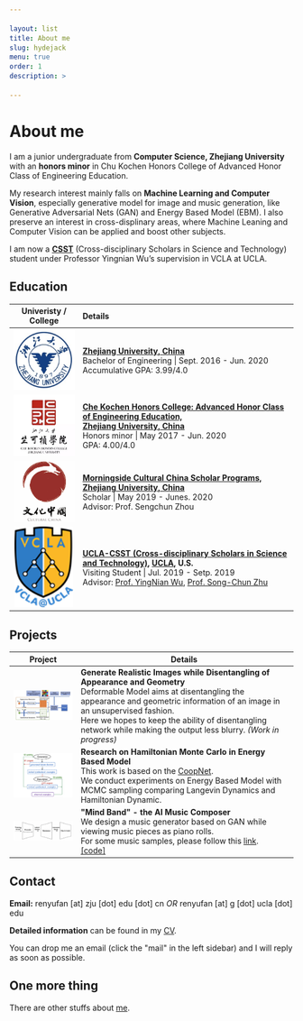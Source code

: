 ```yaml
---

layout: list
title: About me
slug: hydejack
menu: true
order: 1
description: >

---
```


# About me

I am a junior undergraduate from **Computer Science, Zhejiang University** with an **honors minor** in Chu Kochen Honors College of Advanced Honor Class of Engineering Education. 

My research interest mainly falls on **Machine Learning and Computer Vision**, especially generative model for image and music generation, like Generative Adversarial Nets (GAN) and Energy Based Model (EBM). I also preserve an interest in cross-displinary areas, where Machine Leaning and Computer Vision can be applied and boost other subjects.

I am now a [**CSST**](https://csst.ucla.edu/) (Cross-disciplinary Scholars in Science and Technology) student under Professor Yingnian Wu’s supervision in VCLA at UCLA.

## Education

|                     Univeristy / College                     | Details                                                      |
| :----------------------------------------------------------: | :----------------------------------------------------------- |
| <center><img src="/assets/img/ZJU.png" style="zoom:90%" /></center> | **[Zhejiang University, China](http://www.zju.edu.cn/english/)**                                 <br />Bachelor of Engineering \| Sept. 2016 - Jun. 2020<br />Accumulative GPA: 3.99/4.0 |
| <center><img src="/assets/img/chuko.png" style="zoom:90%" /></center> | **[Che Kochen Honors College: Advanced Honor Class of Engineering Education, <br />Zhejiang University, China](http://ckc.zju.edu.cn/english/)**<br />Honors minor \| May 2017 - Jun. 2020<br />GPA: 4.00/4.0<br /> |
| <center><img src="/assets/img/morning.png" style="zoom:90%" /></center> | [**Morningside Cultural China Scholar Programs, Zhejiang University, China**](/assets/pdf/Morningside.pdf)<br />Scholar \| May 2019 - Junes. 2020<br />Advisor: Prof. Sengchun Zhou |
| <center><img src="/assets/img/vcla.png" style="zoom:130%" /></center> | **[UCLA-CSST (Cross-disciplinary Scholars in Science and Technology)](https://csst.ucla.edu/), [UCLA](http://www.ucla.edu/), U.S.**<br />Visiting Student \| Jul. 2019 - Setp. 2019<br />Advisor: [Prof. YingNian Wu](http://www.stat.ucla.edu/~ywu/), [Prof. Song-Chun Zhu](http://www.stat.ucla.edu/~sczhu/) |

## Projects

| Project                                                   | Details&nbsp;                                                |
| --------------------------------------------------------- | ------------------------------------------------------------ |
| <img src="/assets/img/deformable.png" style="zoom:20%" /> | **Generate Realistic Images while Disentangling of Appearance and Geometry**<br />Deformable Model aims at disentangling the appearance and geometric information of an image in an unsupervised fashion.<br />Here we hopes to keep the ability of disentangling network while making the output less blurry. *(Work in progress)* |
| <img src="/assets/img/Coop.png" style="zoom:20%" />       | **Research on Hamiltonian Monte Carlo in Energy Based Model**<br />This work is based on the [CoopNet](https://arxiv.org/abs/1609.09408).<br />We conduct experiments on Energy Based Model with MCMC sampling comparing Langevin Dynamics and Hamiltonian Dynamic. |
| <img src="/assets/img/CLAF.png" style="zoom:20%" />       | **"Mind Band" - the AI Music Composer**<br />We design a music generator based on GAN while viewing music pieces as piano rolls.<br />For some music samples, please follow this [link](http://ryf1123.github.io/personal/2019-08-11-music/).<br />[[code]](https://github.com/ryf1123/CLAF) |

## Contact

**Email:** renyufan [at] zju [dot] edu [dot] cn *OR* renyufan [at] g [dot] ucla [dot] edu

**Detailed information** can be found in my [CV](https://ryf1123.github.io/assets/pdf/cv.pdf).

You can drop me an email (click the "mail" in the left sidebar) and I will reply as soon as possible.

## One more thing

There are other stuffs about [me](https://ryf1123.github.io). 
